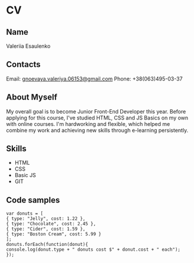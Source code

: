 # CV
## Name
Valeriia Esaulenko
## Contacts
Email: gnoevaya.valeriya.06153@gmail.com 
Phone: +38(063)495-03-37 
## About Myself
My overall goal is to become Junior Front-End Developer this year. Before applying for this course, I've studied HTML, CSS and JS Basics on my own with online courses. I'm hardworking and flexible, which helped me combine my work and achieving new skills through e-learning persistently.
## Skills
- HTML
- CSS
- Basic JS
- GIT
## Code samples
```
var donuts = [
{ type: "Jelly", cost: 1.22 },
{ type: "Chocolate", cost: 2.45 },
{ type: "Cider", cost: 1.59 },
{ type: "Boston Cream", cost: 5.99 }
];
donuts.forEach(function(donut){
console.log(donut.type + " donuts cost $" + donut.cost + " each");
});
```
